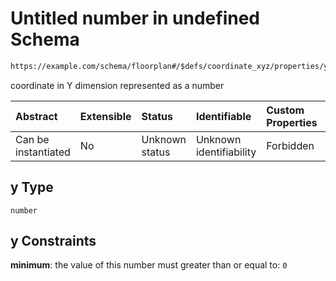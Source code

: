 # Untitled number in undefined Schema

```txt
https://example.com/schema/floorplan#/$defs/coordinate_xyz/properties/y
```

coordinate in Y dimension represented as a number

| Abstract            | Extensible | Status         | Identifiable            | Custom Properties | Additional Properties | Access Restrictions | Defined In                                                                                           |
| :------------------ | :--------- | :------------- | :---------------------- | :---------------- | :-------------------- | :------------------ | :--------------------------------------------------------------------------------------------------- |
| Can be instantiated | No         | Unknown status | Unknown identifiability | Forbidden         | Allowed               | none                | [openintent-floorplan.schema.json\*](../out/openintent-floorplan.schema.json "open original schema") |

## y Type

`number`

## y Constraints

**minimum**: the value of this number must greater than or equal to: `0`
